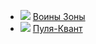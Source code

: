 * ![](/books/sf_action/Алексей%20Бобл/Воины%20Зоны.jpg) [Воины Зоны](/books/sf_action/Алексей%20Бобл/Воины%20Зоны)
* ![](/books/sf_action/Алексей%20Бобл/Пуля-Квант.jpg) [Пуля-Квант](/books/sf_action/Алексей%20Бобл/Пуля-Квант)
